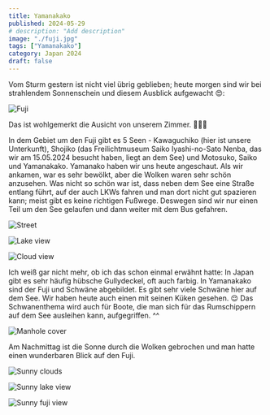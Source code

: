 ```yaml
---
title: Yamanakako
published: 2024-05-29
# description: "Add description"
image: "./fuji.jpg"
tags: ["Yamanakako"]
category: Japan 2024
draft: false
---
```


Vom Sturm gestern ist nicht viel übrig geblieben; heute morgen sind wir bei strahlendem Sonnenschein und diesem Ausblick aufgewacht 😍:

![Fuji](./fuji.jpg)

Das ist wohlgemerkt die Ausicht von unserem Zimmer. 💚😬💚

In dem Gebiet um den Fuji gibt es 5 Seen - Kawaguchiko (hier ist unsere Unterkunft), Shojiko (das Freilichtmuseum Saiko Iyashi-no-Sato Nenba, das wir am 15.05.2024 besucht haben, liegt an dem See) und Motosuko, Saiko und Yamanakako. Yamanako haben wir uns heute angeschaut.
Als wir ankamen, war es sehr bewölkt, aber die Wolken waren sehr schön anzusehen. Was nicht so schön war ist, dass neben dem See eine Straße entlang führt, auf der auch LKWs fahren und man dort nicht gut spazieren kann; meist gibt es keine richtigen Fußwege. Deswegen sind wir nur einen Teil um den See gelaufen und dann weiter mit dem Bus gefahren.

![Street](./street.jpg)

![Lake view](./lake-view.jpg)

![Cloud view](./cloud-view.jpg)

Ich weiß gar nicht mehr, ob ich das schon einmal erwähnt hatte: In Japan gibt es sehr häufig hübsche Gullydeckel, oft auch farbig. In Yamanakako sind der Fuji und Schwäne abgebildet. Es gibt sehr viele Schwäne hier auf dem See. Wir haben heute auch einen mit seinen Küken gesehen. 😌 Das Schwanenthema wird auch für Boote, die man sich für das Rumschippern auf dem See ausleihen kann, aufgegriffen. ^^

![Manhole cover](./manhole-cover.jpg)

Am Nachmittag ist die Sonne durch die Wolken gebrochen und man hatte einen wunderbaren Blick auf den Fuji. 

![Sunny clouds](./sunny-clouds.jpg)

![Sunny lake view](./sunny-lake-view.jpg)

![Sunny fuji view](./sunny-fuji-view.jpg)

